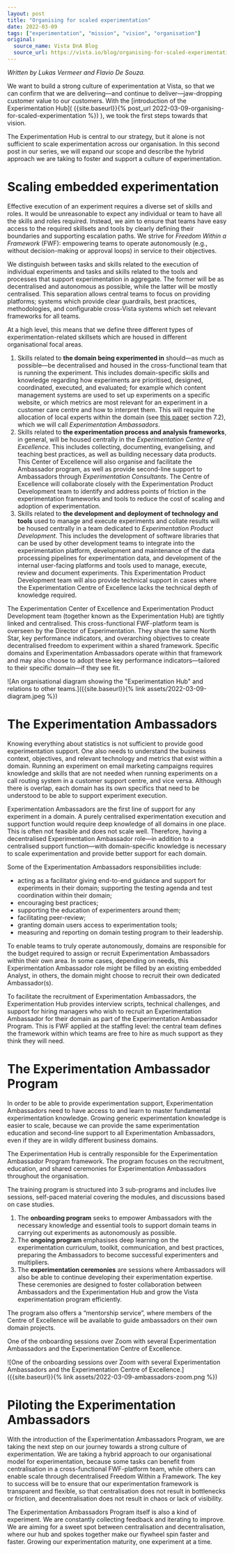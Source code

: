 ```yaml
---
layout: post
title: "Organising for scaled experimentation"
date: 2022-03-09
tags: ["experimentation", "mission", "vision", "organisation"]
original:
  source_name: Vista DnA Blog
  source_url: https://vista.io/blog/organising-for-scaled-experimentation
---
```


*Written by Lukas Vermeer and Flavio De Souza.*

We want to build a strong culture of experimentation at Vista, so that we can confirm that we are delivering—and continue to deliver—jaw-dropping customer value to our customers. With the [introduction of the Experimentation Hub]( {{site.baseurl}}{% post_url 2022-03-09-organising-for-scaled-experimentation %}) ), we took the first steps towards that vision.

The Experimentation Hub is central to our strategy, but it alone is not sufficient to scale experimentation across our organisation. In this second post in our series, we will expand our scope and describe the hybrid approach we are taking to foster and support a culture of experimentation.

# Scaling embedded experimentation

Effective execution of an experiment requires a diverse set of skills and roles. It would be unreasonable to expect any individual or team to have all the skills and roles required. Instead, we aim to ensure that teams have easy access to the required skillsets and tools by clearly defining their boundaries and supporting escalation paths. We strive for *Freedom Within a Framework* (FWF): empowering teams to operate autonomously (e.g., without decision-making or approval loops) in service to their objectives.

We distinguish between tasks and skills related to the execution of individual experiments and tasks and skills related to the tools and processes that support experimentation in aggregate. The former will be as decentralised and autonomous as possible, while the latter will be mostly centralised. This separation allows central teams to focus on providing platforms; systems which provide clear guardrails, best practices, methodologies, and configurable cross-Vista systems which set relevant frameworks for all teams.

At a high level, this means that we define three different types of experimentation-related skillsets which are housed in different organisational focal areas.

1. Skills related to **the domain being experimented in** should—as much as possible—be decentralised and housed in the cross-functional team that is running the experiment. This includes domain-specific skills and knowledge regarding how experiments are prioritised, designed, coordinated, executed, and evaluated; for example which content management systems are used to set up experiments on a specific website, or which metrics are most relevant for an experiment in a customer care centre and how to interpret them. This will require the allocation of local experts within the domain (see [this paper](https://exp-platform.com/Documents/2019-FirstPracticalOnlineControlledExperimentsSummit_SIGKDDExplorations.pdf) section 7.2), which we will call *Experimentation Ambassadors*.
2. Skills related to **the experimentation process and analysis frameworks**, in general, will be housed centrally in the *Experimentation Centre of Excellence*. This includes collecting, documenting, evangelising, and teaching best practices, as well as building necessary data products. This Center of Excellence will also organise and facilitate the Ambassador program, as well as provide second-line support to Ambassadors through *Experimentation Consultants*. The Centre of Excellence will collaborate closely with the Experimentation Product Development team to identify and address points of friction in the experimentation frameworks and tools to reduce the cost of scaling and adoption of experimentation.
3. Skills related to **the development and deployment of technology and tools** used to manage and execute experiments and collate results will be housed centrally in a team dedicated to *Experimentation Product Development*. This includes the development of software libraries that can be used by other development teams to integrate into the experimentation platform, development and maintenance of the data processing pipelines for experimentation data, and development of the internal user-facing platforms and tools used to manage, execute, review and document experiments. This Experimentation Product Development team will also provide technical support in cases where the Experimentation Centre of Excellence lacks the technical depth of knowledge required.

The Experimentation Center of Excellence and Experimentation Product Development team (together known as the Experimentation Hub) are tightly linked and centralised. This cross-functional FWF-platform team is overseen by the Director of Experimentation. They share the same North Star, key performance indicators, and overarching objectives to create decentralised freedom to experiment within a shared framework. Specific domains and Experimentation Ambassadors operate within that framework and may also choose to adopt these key performance indicators—tailored to their specific domain—if they see fit.

![An organisational diagram showing the "Experimentation Hub" and relations to other teams.]({{site.baseurl}}{% link assets/2022-03-09-diagram.jpeg %})

# The Experimentation Ambassadors

Knowing everything about statistics is not sufficient to provide good experimentation support. One also needs to understand the business context, objectives, and relevant technology and metrics that exist within a domain. Running an experiment on email marketing campaigns requires knowledge and skills that are not needed when running experiments on a call routing system in a customer support centre, and vice versa. Although there is overlap, each domain has its own specifics that need to be understood to be able to support experiment execution.

Experimentation Ambassadors are the first line of support for any experiment in a domain. A purely centralised experimentation execution and support function would require deep knowledge of all domains in one place. This is often not feasible and does not scale well. Therefore, having a decentralised Experimentation Ambassador role—in addition to a centralised support function—with domain-specific knowledge is necessary to scale experimentation and provide better support for each domain.

Some of the Experimentation Ambassadors responsibilities include:

- acting as a facilitator giving end-to-end guidance and support for experiments in their domain;
supporting the testing agenda and test coordination within their domain;
- encouraging best practices;
- supporting the education of experimenters around them;
- facilitating peer-review;
- granting domain users access to experimentation tools;
- measuring and reporting on domain testing program to their leadership.

To enable teams to truly operate autonomously, domains are responsible for the budget required to assign or recruit Experimentation Ambassadors within their own area. In some cases, depending on needs, this Experimentation Ambassador role might be filled by an existing embedded Analyst, in others, the domain might choose to recruit their own dedicated Ambassador(s).

To facilitate the recruitment of Experimentation Ambassadors, the Experimentation Hub provides interview scripts, technical challenges, and support for hiring managers who wish to recruit an Experimentation Ambassador for their domain as part of the Experimentation Ambassador Program. This is FWF applied at the staffing level: the central team defines the framework within which teams are free to hire as much support as they think they will need.

# The Experimentation Ambassador Program

In order to be able to provide experimentation support, Experimentation Ambassadors need to have access to and learn to master fundamental experimentation knowledge. Growing generic experimentation knowledge is easier to scale, because we can provide the same experimentation education and second-line support to all Experimentation Ambassadors, even if they are in wildly different business domains.

The Experimentation Hub is centrally responsible for the Experimentation Ambassador Program framework. The program focuses on the recruitment, education, and shared ceremonies for Experimentation Ambassadors throughout the organisation.

The training program is structured into 3 sub-programs and includes live sessions, self-paced material covering the modules, and discussions based on case studies. 

1. The **onboarding program** seeks to empower Ambassadors with the necessary knowledge and essential tools to support domain teams in carrying out experiments as autonomously as possible.
2. The **ongoing program** emphasises deep learning on the experimentation curriculum, toolkit, communication, and best practices, preparing the Ambassadors to become successful experimenters and multipliers.
3. The **experimentation ceremonies** are sessions where Ambassadors will also be able to continue developing their experimentation expertise.  These ceremonies are designed to foster collaboration between Ambassadors and the Experimentation Hub and grow the Vista experimentation program efficiently.

The program also offers a “mentorship service”, where members of the Centre of Excellence will be available to guide ambassadors on their own domain projects.

One of the onboarding sessions over Zoom with several Experimentation Ambassadors and the Experimentation Centre of Excellence.

![One of the onboarding sessions over Zoom with several Experimentation Ambassadors and the Experimentation Centre of Excellence.]({{site.baseurl}}{% link assets/2022-03-09-ambassadors-zoom.png %})

# Piloting the Experimentation Ambassadors

With the introduction of the Experimentation Ambassadors Program, we are taking the next step on our journey towards a strong culture of experimentation. We are taking a hybrid approach to our organisational model for experimentation, because some tasks can benefit from centralisation in a cross-functional FWF-platform team, while others can enable scale through decentralised Freedom Within a Framework. The key to success will be to ensure that our experimentation framework is transparent and flexible, so that centralisation does not result in bottlenecks or friction, and decentralisation does not result in chaos or lack of visibility.

The Experimentation Ambassadors Program itself is also a kind of experiment. We are constantly collecting feedback and iterating to improve. We are aiming for a sweet spot between centralisation and decentralisation, where our hub and spokes together make our flywheel spin faster and faster. Growing our experimentation maturity, one experiment at a time.
